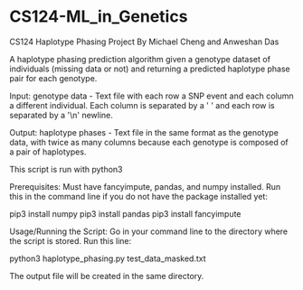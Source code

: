 # CS124-ML_in_Genetics

CS124 Haplotype Phasing Project
By Michael Cheng and Anweshan Das

A haplotype phasing prediction algorithm given a genotype dataset of individuals (missing data or not) and returning a predicted haplotype phase pair for each genotype.

Input: genotype data - Text file with each row a SNP event and each column a different individual. Each column is separated by a ' ' and each row is separated by a '\n' newline.

Output: haplotype phases - Text file in the same format as the genotype data, with twice as many columns because each genotype is composed of a pair of haplotypes.

This script is run with python3

Prerequisites:
Must have fancyimpute, pandas, and numpy installed. Run this in the command line if you do not have the package installed yet:

pip3 install numpy
pip3 install pandas 
pip3 install fancyimpute

Usage/Running the Script:
Go in your command line to the directory where the script is stored. 
Run this line:

python3 haplotype_phasing.py test_data_masked.txt

The output file will be created in the same directory.
